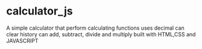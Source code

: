 # calculator_js
A simple calculator that perform calculating functions uses decimal can clear history can add, subtract, divide and multiply built with HTML,CSS and JAVASCRIPT
